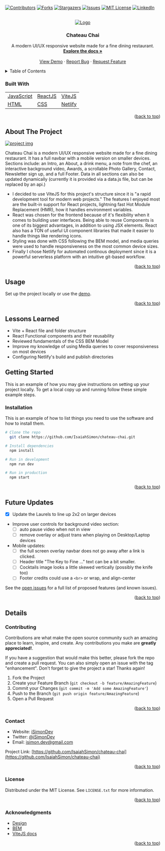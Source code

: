 <div id="top"></div>

[![Contributors][contributors-shield]][contributors-url]
[![Forks][forks-shield]][forks-url]
[![Stargazers][stars-shield]][stars-url]
[![Issues][issues-shield]][issues-url]
[![MIT License][license-shield]][license-url]
[![LinkedIn][linkedin-shield]][linkedin-url]

<!-- PROJECT LOGO -->
<br />
<div align="center">
  <a href="https://isimon.dev/">
    <img src="https://github.com/IsaiahSimon/IsaiahSimon/blob/main/images/banner_full_neon.gif" alt="Logo">
  </a>

<h3 align="center">Chateau Chai</h3>

  <p align="center">
    A modern UI/UX responsive website made for a fine dining restaurant.
    <br />
    <a href="https://github.com/IsaiahSimon/chateau-chai"><strong>Explore the docs »</strong></a>
    <br />
    <br />
    <a href="https://chateauchai.netlify.app/">View Demo</a>
    ·
    <a href="https://github.com/IsaiahSimon/chateau-chai/issues">Report Bug</a>
    ·
    <a href="https://github.com/IsaiahSimon/chateau-chai/issues">Request Feature</a>
  </p>
</div>

<!-- TABLE OF CONTENTS -->
<details>
  <summary>Table of Contents</summary>
  <ol>
    <li><a href="#built-with">Built With</a></li>
    <li><a href="#about-the-project">About The Project</a></li>
    <li><a href="#usage">Usage</a></li>
    <li><a href="#lessons-learned">Lessons Learned</a></li>
    <li><a href="#getting-started">Getting Started</a></li>
    <ul>
        <li><a href="#installation">Installation</a></li>
    </ul>
    <li><a href="#future-updates">Future Updates</a></li>
    <li><a href="#details">Details</a></li>
    <ul>
        <li><a href="#contributing">Contributing</a></li>
        <li><a href="#contact">Contact</a></li>
        <li><a href="#license">License</a></li>
        <li><a href="#acknowledgments">Acknowledgments</a></li>
    </ul>
  </ol>
</details>

### Built With

<table>
  <tr>
    <td><a href="https://www.javascript.com/">JavaScript</a></td>
    <td><a href="https://reactjs.org/">ReactJS</a></td>
    <td><a href="">ViteJS</a></td>
  </tr>
  <tr>
    <td><a href="https://developer.mozilla.org/en-US/docs/Web/HTML">HTML</a></td>
    <td><a href="https://developer.mozilla.org/en-US/docs/Web/CSS">CSS</a></td>
    <td><a href="https://www.netlify.com/">Netlify</a></td>
  </tr>
</table>

<p align="right">(<a href="#top">back to top</a>)</p>

<!-- ABOUT THE PROJECT -->

## About The Project

<a href="https://chateauchai.netlify.app/">
    <img src="https://github.com/IsaiahSimon/chateau-chai/blob/main/public/images/gif-chateauChai.gif" alt="project img">
</a>

Chateau Chai is a modern UI/UX responsive website made for a fine dining restaurant. It has a full navbar with a mobile version on smaller devices. Sections include: an Intro, an About, a drink menu, a note from the chef, an interactive background video, Awards, a scrollable Photo Gallery, Contact, Newsletter sign up, and a full Footer. Data in all sections can also be updated dynamically (currently it is provided via a data.js file, but can be replaced by an api.)

- I decided to use ViteJS for this project's structure since it is "a rapid development tool for modern web projects." The features I enjoyed most are the built-in support for React projects, lightning fast Hot Module Replacement (HMR), how it handles environment variables.
- React was chosen for the frontend because of it's flexibility when it comes to building user interfaces. Being able to reuse Components is one of its biggest advantages, in addition to using JSX elements. React also has a TON of useful UI component libraries that made it easier to handle things like rendering icons.
- Styling was done with CSS following the BEM model, and media queries were used to handle responsiveness on the most common device sizes.
- Finally I chose Netlify for automated continous deployment since it is a powerful serverless platform with an intuitive git-based workflow.

<p align="right">(<a href="#top">back to top</a>)</p>

## Usage

Set up the project locally or use the [demo](https://chateauchai.netlify.app/).

<p align="right">(<a href="#top">back to top</a>)</p>

<!-- LESSONS LEARNED -->

## Lessons Learned

<ul>
    <li>
      Vite + React file and folder structure
    </li>
    <li>
      React Functional components and their reusability
    </li>
    <li>
      Reviewed fundamentals of the CSS BEM Model
    </li>
    <li>
      Improve my knowledge of using Media queries to cover responsiveness on most devices
    </li>
    <li>
      Configuring Netlify's build and publish directories
    </li>
</ul>

<!-- GETTING STARTED -->

## Getting Started

This is an example of how you may give instructions on setting up your project locally.
To get a local copy up and running follow these simple example steps.

### Installation

This is an example of how to list things you need to use the software and how to install them.

```sh
# Clone the repo
  git clone https://github.com/IsaiahSimon/chateau-chai.git

# Install dependencies
  npm install

# Run in development
  npm run dev

# Run in production
  npm start
```

<p align="right">(<a href="#top">back to top</a>)</p>

<!-- USAGE -->

<!-- ROADMAP -->

## Future Updates

- [x] Update the Laurels to line up 2x2 on larger devices
- Improve user controls for background video section:
  - [ ] auto pause video when not in view
  - [ ] remove overlay or adjust trans when playing on Desktop/Laptop devices
- Mobile updates:
  - [ ] the full screen overlay navbar does not go away after a link is clicked.
  - [ ] Header title "The Key to Fine ..." text can be a bit smaller.
  - [ ] Cocktails image looks a little skewed vertically (possibly the knife too)
  - [ ] Footer credits could use a `<br>` or wrap, and align-center

See the [open issues](https://github.com/IsaiahSimon/chateau-chai/issues) for a full list of proposed features (and known issues).

<p align="right">(<a href="#top">back to top</a>)</p>

<!-- DETAILS -->

## Details

<!-- CONTRIBUTING -->

### Contributing

Contributions are what make the open source community such an amazing place to learn, inspire, and create. Any contributions you make are **greatly appreciated!**.

If you have a suggestion that would make this better, please fork the repo and create a pull request. You can also simply open an issue with the tag "enhancement".
Don't forget to give the project a star! Thanks again!

1. Fork the Project
2. Create your Feature Branch (`git checkout -b feature/AmazingFeature`)
3. Commit your Changes (`git commit -m 'Add some AmazingFeature'`)
4. Push to the Branch (`git push origin feature/AmazingFeature`)
5. Open a Pull Request

<p align="right">(<a href="#top">back to top</a>)</p>

<!-- CONTACT -->

### Contact

- Website: [iSimonDev](https://isimon.dev)
- Twitter: [@iSimonDev](https://twitter.com/iSimonDev)
- Email: isimon.dev@gmail.com

Project Link: [https://github.com/IsaiahSimon/chateau-chai](https://github.com/IsaiahSimon/chateau-chai)

<p align="right">(<a href="#top">back to top</a>)</p>

<!-- LICENSE -->

### License

Distributed under the MIT License. See `LICENSE.txt` for more information.

<p align="right">(<a href="#top">back to top</a>)</p>

<!-- ACKNOWLEDGMENTS -->

### Acknowledgments

- [Design](https://www.figma.com/file/yvClSI9AZBRX8UaaGEByF3/Modern-UI%2FUX%3A-Gericht?node-id=53%3A2&t=Xcfq2GzF4dEu9oEu-0)
- [BEM](https://sparkbox.com/foundry/bem_by_example)
- [ViteJS docs](https://vitejs.dev/guide/why.html)

<p align="right">(<a href="#top">back to top</a>)</p>

<!-- MARKDOWN LINKS & IMAGES -->
<!-- https://www.markdownguide.org/basic-syntax/#reference-style-links -->

[contributors-shield]: https://img.shields.io/github/contributors/IsaiahSimon/chateau-chai.svg?style=for-the-badge
[contributors-url]: https://github.com/IsaiahSimon/chateau-chai/graphs/contributors
[forks-shield]: https://img.shields.io/github/forks/IsaiahSimon/chateau-chai.svg?style=for-the-badge
[forks-url]: https://github.com/IsaiahSimon/chateau-chai/network/members
[stars-shield]: https://img.shields.io/github/stars/IsaiahSimon/chateau-chai.svg?style=for-the-badge
[stars-url]: https://github.com/IsaiahSimon/chateau-chai/stargazers
[issues-shield]: https://img.shields.io/github/issues/IsaiahSimon/chateau-chai.svg?style=for-the-badge
[issues-url]: https://github.com/IsaiahSimon/chateau-chai/issues
[license-shield]: https://img.shields.io/github/license/IsaiahSimon/chateau-chai.svg?style=for-the-badge
[license-url]: https://github.com/IsaiahSimon/chateau-chai/blob/main/LICENSE.txt
[linkedin-shield]: https://img.shields.io/badge/-LinkedIn-black.svg?style=for-the-badge&logo=linkedin&colorB=555
[linkedin-url]: https://linkedin.com/in/isaiahsimon101
